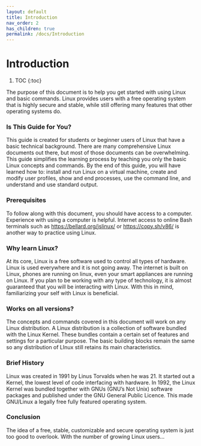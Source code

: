 ```yaml
---
layout: default
title: Introduction
nav_order: 2
has_children: true
permalink: /docs/Introduction
---
```



# Introduction

1. TOC
{:toc}



The purpose of this document is to help you get started with using Linux and basic commands. Linux provides users with a free operating system that is highly secure and stable, while still offering many features that other operating systems do.

### Is This Guide for You?
This guide is created for students or beginner users of Linux that have a basic technical background. There are many comprehensive Linux documents out there, but most of those documents can be overwhelming. This guide simplifies the learning process by teaching you only the basic Linux concepts and commands. By the end of this guide, you will have learned how to:
install and run Linux on a virtual machine,
create and modify user profiles,
show and end processes,
use the command line, and
understand and use standard output.

### Prerequisites
To follow along with this document, you should have access to a computer. Experience with using a computer is helpful. Internet access to online Bash terminals such as https://bellard.org/jslinux/ or https://copy.sh/v86/ is another way to practice using Linux.


### Why learn Linux?
At its core, Linux is a free software used to control all types of hardware. Linux is used everywhere and it is not going away. The internet is built on Linux, phones are running on linux, even your smart appliances are running on Linux. If you plan to be working with any type of technology, it is almost guaranteed that you will be interacting with Linux. With this in mind, familiarizing your self with Linux is beneficial.

### Works on all versions?
The concepts and commands covered in this document will work on any Linux distribution. A Linux distribution is a collection of software bundled with the Linux Kernel. These bundles  contain a certain set of features and settings for a particular purpose. The basic building blocks remain the same so any distribution of LInux still retains its main characteristics.

### Brief History
Linux was created in 1991 by Linus Torvalds when he was 21. It started out a Kernel, the lowest level of code interfacing with hardware. In 1992, the Linux Kernel was bundled together with GNUs (GNU’s Not Unix) software packages and published under the GNU General Public Licence. This made GNU/Linux a legally free fully featured operating system.

### Conclusion
The idea of a free, stable, customizable and secure operating system is just too good to overlook. With the number of growing Linux users...
